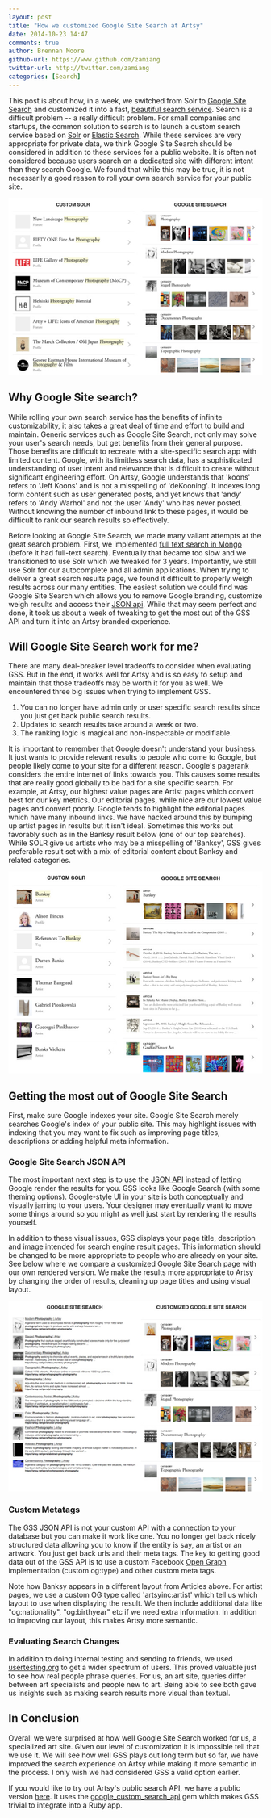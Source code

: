 ```yaml
---
layout: post
title: "How we customized Google Site Search at Artsy"
date: 2014-10-23 14:47
comments: true
author: Brennan Moore
github-url: https://www.github.com/zamiang
twitter-url: http://twitter.com/zamiang
categories: [Search]
---
```


This post is about how, in a week, we switched from Solr to [Google Site Search](https://support.google.com/customsearch/answer/72326?hl=en) and customized it into a fast, [beautiful search service](https://artsy.net/search?q=banksy). Search is a difficult problem -- a really difficult problem. For small companies and startups, the common solution to search is to launch a custom search service based on [Solr](http://lucene.apache.org/solr/) or [Elastic Search](http://www.elasticsearch.org/). While these services are very appropriate for private data, we think Google Site Search should be considered in addition to these services for a public website. It is often not considered because users search on a dedicated site with different intent than they search Google. We found that while this may be true, it is not necessarily a good reason to roll your own search service for your public site.

![Search for photography on artsy](/images/2014-10-23-how-we-customized-google-site-search-at-artsy/photography-site-search.jpg)

<!-- more -->

## Why Google Site search?

While rolling your own search service has the benefits of infinite customizability, it also takes a great deal of time and effort to build and maintain. Generic services such as Google Site Search, not only may solve your user's search needs, but get benefits from their general purpose. Those benefits are difficult to recreate with a site-specific search app with limited content. Google, with its limitless search data, has a sophisticated understanding of user intent and relevance that is difficult to create without significant engineering effort. On Artsy, Google understands that 'koons' refers to 'Jeff Koons' and is not a misspelling of 'deKooning'. It indexes long form content such as user generated posts, and yet knows that 'andy' refers to 'Andy Warhol' and not the user 'Andy' who has never posted. Without knowing the number of inbound link to these pages, it would be difficult to rank our search results so effectively.

Before looking at Google Site Search, we made many valiant attempts at the great search problem. First, we implemented [full text search in Mongo](https://github.com/artsy/mongoid_fulltext) (before it had full-text search). Eventually that became too slow and we transitioned to use Solr which we tweaked for 3 years. Importantly, we still use Solr for our autocomplete and all admin applications. When trying to deliver a great search results page, we found it difficult to properly weigh results across our many entities. The easiest solution we could find was Google Site Search which allows you to remove Google branding, customize weigh results and access their [JSON api](https://developers.google.com/custom-search/json-api/v1/overview). While that may seem perfect and done, it took us about a week of tweaking to get the most out of the GSS API and turn it into an Artsy branded experience.

## Will Google Site Search work for me?

There are many deal-breaker level tradeoffs to consider when evaluating GSS. But in the end, it works well for Artsy and is so easy to setup and maintain that those tradeoffs may be worth it for you as well. We encountered three big issues when trying to implement GSS.

1.  You can no longer have admin only or user specific search results since you just get back public search results.
2.  Updates to search results take around a week or two.
3.  The ranking logic is magical and non-inspectable or modifiable.

It is important to remember that Google doesn't understand your business. It just wants to provide relevant results to people who come to Google, but people likely come to your site for a different reason. Google's pagerank considers the entire internet of links towards you. This causes some results that are really good globally to be bad for a site specific search. For example, at Artsy, our highest value pages are Artist pages which convert best for our key metrics. Our editorial pages, while nice are our lowest value pages and convert poorly. Google tends to highlight the editorial pages which have many inbound links. We have hacked around this by bumping up artist pages in results but it isn't ideal. Sometimes this works out favorably such as in the Banksy result below (one of our top searches). While SOLR give us artists who may be a misspelling of 'Banksy', GSS gives preferable result set with a mix of editorial content about Banksy and related categories.

![Search for Banksy on artsy](/images/2014-10-23-how-we-customized-google-site-search-at-artsy/banksy-site-search.jpg)

## Getting the most out of Google Site Search

First, make sure Google indexes your site. Google Site Search merely searches Google's index of your public site. This may highlight issues with indexing that you may want to fix such as improving page titles, descriptions or adding helpful meta information.

### Google Site Search JSON API

The most important next step is to use the [JSON API](https://developers.google.com/custom-search/json-api/v1/overview) instead of letting Google render the results for you. GSS looks like Google Search (with some theming options). Google-style UI in your site is both conceptually and visually jarring to your users. Your designer may eventually want to move some things around so you might as well just start by rendering the results yourself.

In addition to these visual issues, GSS displays your page title, description and image intended for search engine result pages. This information should be changed to be more appropriate to people who are already on your site. See below where we compare a customized Google Site Search page with our own rendered version. We make the results more appropriate to Artsy by changing the order of results, cleaning up page titles and using visual layout.

![Customized Google Site Search at Artsy](/images/2014-10-23-how-we-customized-google-site-search-at-artsy/google-site-search.jpg)

### Custom Metatags

The GSS JSON API is not your custom API with a connection to your database but you can make it work like one. You no longer get back nicely structured data allowing you to know if the entity is say, an artist or an artwork. You just get back urls and their meta tags. The key to getting good data out of the GSS API is to use a custom Facebook [Open Graph](http://ogp.me/) implementation (custom og:type) and other custom meta tags.

Note how Banksy appears in a different layout from Articles above. For artist pages, we use a custom OG type called 'artsyinc:artist' which tell us which layout to use when displaying the result. We then include additional data like "og:nationality", "og:birthyear" etc if we need extra information. In addition to improving our layout, this makes Artsy more semantic.

### Evaluating Search Changes

In addition to doing internal testing and sending to friends, we used [usertesting.org](https://usertesting.org) to get a wider spectrum of users. This proved valuable just to see how real people phrase queries. For us, an art site, queries differ between art specialists and people new to art. Being able to see both gave us insights such as making search results more visual than textual.

## In Conclusion

Overall we were surprised at how well Google Site Search worked for us, a specialized art site. Given our level of customization it is impossible tell that we use it. We will see how well GSS plays out long term but so far, we have improved the search experience on Artsy while making it more semantic in the process. I only wish we had considered GSS a valid option earlier.

If you would like to try out Artsy's public search API, we have a public version [here](https://developers.artsy.net/docs/search). It uses the [google_custom_search_api](https://github.com/wiseleyb/google_custom_search_api) gem which makes GSS trivial to integrate into a Ruby app.
